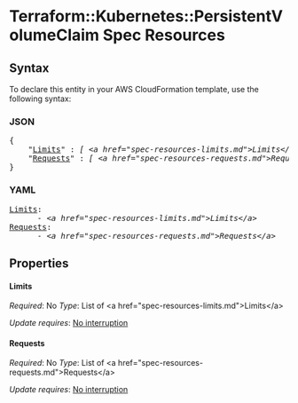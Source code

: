 # Terraform::Kubernetes::PersistentVolumeClaim Spec Resources

## Syntax

To declare this entity in your AWS CloudFormation template, use the following syntax:

### JSON

<pre>
{
    "<a href="#limits" title="Limits">Limits</a>" : <i>[ &lt;a href=&#34;spec-resources-limits.md&#34;&gt;Limits&lt;/a&gt;, ... ]</i>,
    "<a href="#requests" title="Requests">Requests</a>" : <i>[ &lt;a href=&#34;spec-resources-requests.md&#34;&gt;Requests&lt;/a&gt;, ... ]</i>
}
</pre>

### YAML

<pre>
<a href="#limits" title="Limits">Limits</a>: <i>
      - &lt;a href=&#34;spec-resources-limits.md&#34;&gt;Limits&lt;/a&gt;</i>
<a href="#requests" title="Requests">Requests</a>: <i>
      - &lt;a href=&#34;spec-resources-requests.md&#34;&gt;Requests&lt;/a&gt;</i>
</pre>

## Properties

#### Limits

_Required_: No
_Type_: List of &lt;a href=&#34;spec-resources-limits.md&#34;&gt;Limits&lt;/a&gt;

_Update requires_: [No interruption](https://docs.aws.amazon.com/AWSCloudFormation/latest/UserGuide/using-cfn-updating-stacks-update-behaviors.html#update-no-interrupt)

#### Requests

_Required_: No
_Type_: List of &lt;a href=&#34;spec-resources-requests.md&#34;&gt;Requests&lt;/a&gt;

_Update requires_: [No interruption](https://docs.aws.amazon.com/AWSCloudFormation/latest/UserGuide/using-cfn-updating-stacks-update-behaviors.html#update-no-interrupt)

